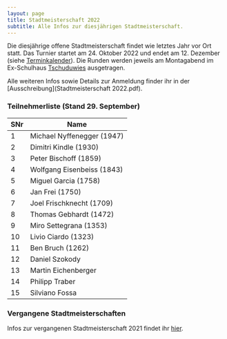 ```yaml
---
layout: page
title: Stadtmeisterschaft 2022
subtitle: Alle Infos zur diesjährigen Stadtmeisterschaft.
---
```


Die diesjährige offene Stadtmeisterschaft findet wie letztes Jahr vor Ort statt. Das Turnier startet am 24. Oktober 2022 und endet am 12. Dezember (siehe [Terminkalender](/terminkalender)). Die Runden werden jeweils am Montagabend im Ex-Schulhaus [Tschuduwies](/aboutme) ausgetragen.

Alle weiteren Infos sowie Details zur Anmeldung finder ihr in der [Ausschreibung](Stadtmeisterschaft 2022.pdf).

### Teilnehmerliste (Stand 29. September)

| SNr | Name                       |
|-----|----------------------------|
| 1   | Michael Nyffenegger (1947) |
| 2   | Dimitri Kindle (1930)      |
| 3   | Peter Bischoff (1859)      |
| 4   | Wolfgang Eisenbeiss (1843) |
| 5   | Miguel Garcia (1758)       |
| 6   | Jan Frei (1750)            |
| 7   | Joel Frischknecht (1709)   |
| 8   | Thomas Gebhardt (1472)     |
| 9   | Miro Settegrana (1353)     |
| 10  | Livio Ciardo (1323)        |
| 11  | Ben Bruch (1262)           |
| 12  | Daniel Szokody             |
| 13  | Martin Eichenberger        |
| 14  | Philipp Traber             |
| 15  | Silviano Fossa             |

### Vergangene Stadtmeisterschaften

Infos zur vergangenen Stadtmeisterschaft 2021 findet ihr [hier](http://www.schachklub-sg.ch/turniere/stadtmeisterschaft/2021).
